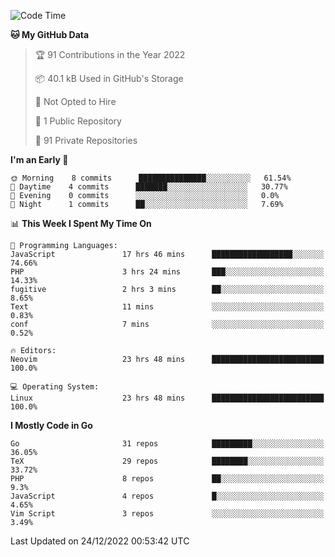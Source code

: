 
<!--START_SECTION:waka-->
![Code Time](http://img.shields.io/badge/Code%20Time-3%2C039%20hrs%2043%20mins-blue)

**🐱 My GitHub Data** 

> 🏆 91 Contributions in the Year 2022
 > 
> 📦 40.1 kB Used in GitHub's Storage 
 > 
> 🚫 Not Opted to Hire
 > 
> 📜 1 Public Repository 
 > 
> 🔑 91 Private Repositories  
 > 
**I'm an Early 🐤** 

```text
🌞 Morning    8 commits      ███████████████░░░░░░░░░░   61.54% 
🌆 Daytime    4 commits      ███████░░░░░░░░░░░░░░░░░░   30.77% 
🌃 Evening    0 commits      ░░░░░░░░░░░░░░░░░░░░░░░░░   0.0% 
🌙 Night      1 commits      ██░░░░░░░░░░░░░░░░░░░░░░░   7.69%

```


📊 **This Week I Spent My Time On** 

```text
💬 Programming Languages: 
JavaScript               17 hrs 46 mins      ██████████████████░░░░░░░   74.66% 
PHP                      3 hrs 24 mins       ███░░░░░░░░░░░░░░░░░░░░░░   14.33% 
fugitive                 2 hrs 3 mins        ██░░░░░░░░░░░░░░░░░░░░░░░   8.65% 
Text                     11 mins             ░░░░░░░░░░░░░░░░░░░░░░░░░   0.83% 
conf                     7 mins              ░░░░░░░░░░░░░░░░░░░░░░░░░   0.52%

🔥 Editors: 
Neovim                   23 hrs 48 mins      █████████████████████████   100.0%

💻 Operating System: 
Linux                    23 hrs 48 mins      █████████████████████████   100.0%

```

**I Mostly Code in Go** 

```text
Go                       31 repos            █████████░░░░░░░░░░░░░░░░   36.05% 
TeX                      29 repos            ████████░░░░░░░░░░░░░░░░░   33.72% 
PHP                      8 repos             ██░░░░░░░░░░░░░░░░░░░░░░░   9.3% 
JavaScript               4 repos             █░░░░░░░░░░░░░░░░░░░░░░░░   4.65% 
Vim Script               3 repos             ░░░░░░░░░░░░░░░░░░░░░░░░░   3.49%

```



 Last Updated on 24/12/2022 00:53:42 UTC
<!--END_SECTION:waka-->
